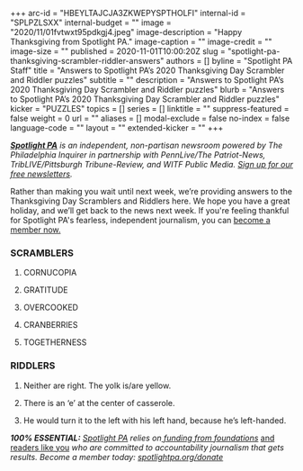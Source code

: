 +++
arc-id = "HBEYLTAJCJA3ZKWEPYSPTHOLFI"
internal-id = "SPLPZLSXX"
internal-budget = ""
image = "2020/11/01fvtwxt95pdkgj4.jpeg"
image-description = "Happy Thanksgiving from Spotlight PA."
image-caption = ""
image-credit = ""
image-size = ""
published = 2020-11-01T10:00:20Z
slug = "spotlight-pa-thanksgiving-scrambler-riddler-answers"
authors = []
byline = "Spotlight PA Staff"
title = "Answers to Spotlight PA’s 2020 Thanksgiving Day Scrambler and Riddler puzzles"
subtitle = ""
description = "Answers to Spotlight PA’s 2020 Thanksgiving Day Scrambler and Riddler puzzles"
blurb = "Answers to Spotlight PA’s 2020 Thanksgiving Day Scrambler and Riddler puzzles"
kicker = "PUZZLES"
topics = []
series = []
linktitle = ""
suppress-featured = false
weight = 0
url = ""
aliases = []
modal-exclude = false
no-index = false
language-code = ""
layout = ""
extended-kicker = ""
+++

<a href="https://www.spotlightpa.org/"><i><b>Spotlight PA</b></i></a><i> is an independent, non-partisan newsroom powered by The Philadelphia Inquirer in partnership with PennLive/The Patriot-News, TribLIVE/Pittsburgh Tribune-Review, and WITF Public Media. </i><a href="https://www.spotlightpa.org/newsletters"><i>Sign up for our free newsletters</i></a><i>.</i>

Rather than making you wait until next week, we’re providing answers to the Thanksgiving Day Scramblers and Riddlers here. We hope you have a great holiday, and we’ll get back to the news next week. If you're feeling thankful for Spotlight PA's fearless, independent journalism, you can <a href="https://www.spotlightpa.org/donate">become a member now.</a>

### SCRAMBLERS

1. CORNUCOPIA

2. GRATITUDE

3. OVERCOOKED

4. CRANBERRIES

5. TOGETHERNESS

### RIDDLERS

1. Neither are right. The yolk is/are yellow.

2. There is an ‘e’ at the center of casserole.

3. He would turn it to the left with his left hand, because he’s left-handed.

<i><b>100% ESSENTIAL:</b></i><i> </i><a href="https://www.spotlightpa.org/"><i>Spotlight PA</i></a><i> relies on</i><a href="https://www.spotlightpa.org/support"><i> funding from foundations</i></a><i> </i><a href="https://www.spotlightpa.org/support">and readers like you</a><i> who are committed to accountability journalism that gets results. Become a member today: </i><a href="https://www.spotlightpa.org/donate"><i>spotlightpa.org/donate</i></a>
